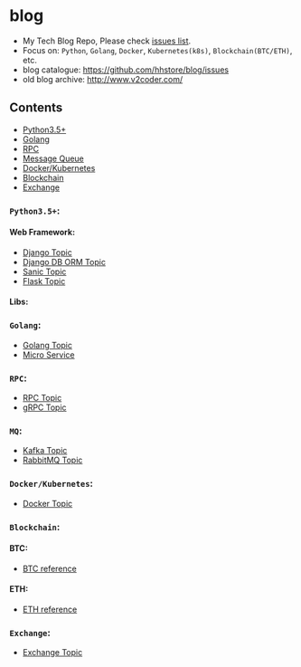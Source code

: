 # blog

- My Tech Blog Repo, Please check [issues list](https://github.com/hhstore/blog/issues).
- Focus on: `Python`, `Golang`, `Docker`, `Kubernetes(k8s)`, `Blockchain(BTC/ETH)`, etc.
- blog catalogue: https://github.com/hhstore/blog/issues
- old blog archive: http://www.v2coder.com/


## Contents

- [Python3.5+](#python3.5+)
- [Golang](#golang)
- [RPC](#rpc)
- [Message Queue](#mq)
- [Docker/Kubernetes](#Docker/Kubernetes)
- [Blockchain](#Blockchain)
- [Exchange](#exchange)



### `Python3.5+`:

#### Web Framework:

- [Django Topic](https://github.com/hhstore/blog/labels/Py-Django)
- [Django DB ORM Topic](https://github.com/hhstore/blog/labels/DB-ORM)
- [Sanic Topic](https://github.com/hhstore/blog/labels/Py-Sanic)
- [Flask Topic](https://github.com/hhstore/blog/labels/Py-Flask)

#### Libs:


### `Golang`:

- [Golang Topic](https://github.com/hhstore/blog/labels/Golang)
- [Micro Service](https://github.com/hhstore/blog/labels/MicroService)

### `RPC`:

- [RPC Topic](https://github.com/hhstore/blog/labels/RPC)
- [gRPC Topic](https://github.com/hhstore/blog/labels/gRPC)

### `MQ`:

- [Kafka Topic](https://github.com/hhstore/blog/labels/MQ-Kafka)
- [RabbitMQ Topic](https://github.com/hhstore/blog/labels/MQ-RabbitMQ)

### `Docker/Kubernetes`:

- [Docker Topic](https://github.com/hhstore/blog/labels/Docker)


### `Blockchain`:


#### BTC:

- [BTC reference](https://github.com/hhstore/blog/issues/14)

#### ETH:

- [ETH reference](https://github.com/hhstore/blog/issues/13)


### `Exchange`:

- [Exchange Topic](https://github.com/hhstore/blog/labels/Exchange)


